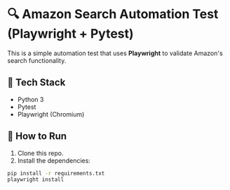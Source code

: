 # 🔍 Amazon Search Automation Test (Playwright + Pytest)

This is a simple automation test that uses **Playwright** to validate Amazon's search functionality.

## 🔧 Tech Stack

- Python 3
- Pytest
- Playwright (Chromium)

## 🚀 How to Run

1. Clone this repo.
2. Install the dependencies:

```bash
pip install -r requirements.txt
playwright install
